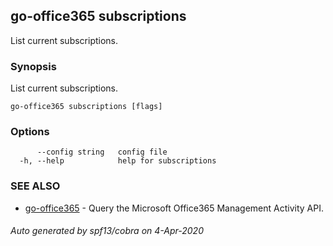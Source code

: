 ## go-office365 subscriptions

List current subscriptions.

### Synopsis

List current subscriptions.

```
go-office365 subscriptions [flags]
```

### Options

```
      --config string   config file
  -h, --help            help for subscriptions
```

### SEE ALSO

* [go-office365](go-office365.md)	 - Query the Microsoft Office365 Management Activity API.

###### Auto generated by spf13/cobra on 4-Apr-2020
